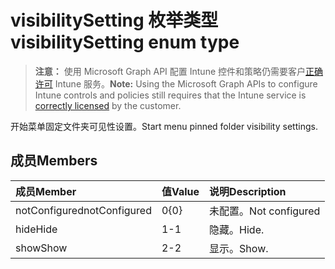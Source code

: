 # <a name="visibilitysetting-enum-type"></a><span data-ttu-id="e180d-101">visibilitySetting 枚举类型</span><span class="sxs-lookup"><span data-stu-id="e180d-101">visibilitySetting enum type</span></span>

> <span data-ttu-id="e180d-102">**注意：** 使用 Microsoft Graph API 配置 Intune 控件和策略仍需要客户[正确许可](https://go.microsoft.com/fwlink/?linkid=839381) Intune 服务。</span><span class="sxs-lookup"><span data-stu-id="e180d-102">**Note:** Using the Microsoft Graph APIs to configure Intune controls and policies still requires that the Intune service is [correctly licensed](https://go.microsoft.com/fwlink/?linkid=839381) by the customer.</span></span>

<span data-ttu-id="e180d-103">开始菜单固定文件夹可见性设置。</span><span class="sxs-lookup"><span data-stu-id="e180d-103">Start menu pinned folder visibility settings.</span></span>
## <a name="members"></a><span data-ttu-id="e180d-104">成员</span><span class="sxs-lookup"><span data-stu-id="e180d-104">Members</span></span>
|<span data-ttu-id="e180d-105">成员</span><span class="sxs-lookup"><span data-stu-id="e180d-105">Member</span></span>|<span data-ttu-id="e180d-106">值</span><span class="sxs-lookup"><span data-stu-id="e180d-106">Value</span></span>|<span data-ttu-id="e180d-107">说明</span><span class="sxs-lookup"><span data-stu-id="e180d-107">Description</span></span>|
|:---|:---|:---|
|<span data-ttu-id="e180d-108">notConfigured</span><span class="sxs-lookup"><span data-stu-id="e180d-108">notConfigured</span></span>|<span data-ttu-id="e180d-109">0</span><span class="sxs-lookup"><span data-stu-id="e180d-109">{0}</span></span>|<span data-ttu-id="e180d-110">未配置。</span><span class="sxs-lookup"><span data-stu-id="e180d-110">Not configured</span></span>|
|<span data-ttu-id="e180d-111">hide</span><span class="sxs-lookup"><span data-stu-id="e180d-111">Hide</span></span>|<span data-ttu-id="e180d-112">1</span><span class="sxs-lookup"><span data-stu-id="e180d-112">-1</span></span>|<span data-ttu-id="e180d-113">隐藏。</span><span class="sxs-lookup"><span data-stu-id="e180d-113">Hide.</span></span>|
|<span data-ttu-id="e180d-114">show</span><span class="sxs-lookup"><span data-stu-id="e180d-114">Show</span></span>|<span data-ttu-id="e180d-115">2</span><span class="sxs-lookup"><span data-stu-id="e180d-115">-2</span></span>|<span data-ttu-id="e180d-116">显示。</span><span class="sxs-lookup"><span data-stu-id="e180d-116">Show.</span></span>|



